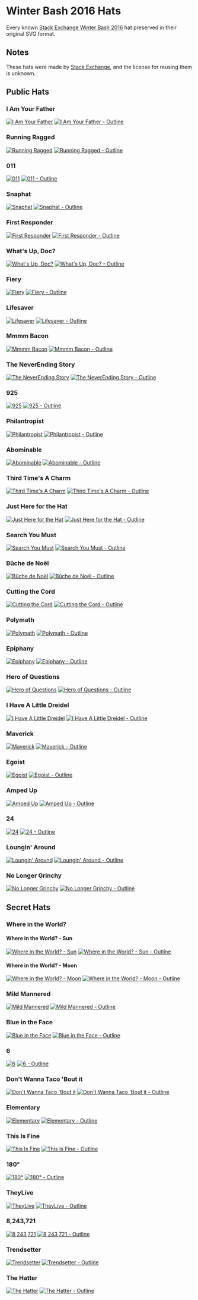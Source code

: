 # Winter Bash 2016 Hats

Every known [Stack Exchange Winter Bash 2016](https://winterbash2016.stackexchange.com/) hat preserved in their original SVG format.


## Notes

These hats were made by [Stack Exchange](https://stackexchange.com), and the license for reusing them is unknown.


## Public Hats

### I Am Your Father

[![I Am Your Father](hats/public/1-i-am-your-father.png)](hats/public/1-i-am-your-father.svg)
[![I Am Your Father - Outline](hats/public/1-i-am-your-father-outline.png)](hats/public/1-i-am-your-father-outline.svg)

### Running Ragged

[![Running Ragged](hats/public/2-running-ragged.png)](hats/public/2-running-ragged.svg)
[![Running Ragged - Outline](hats/public/2-running-ragged-outline.png)](hats/public/2-running-ragged-outline.svg)

### 011

[![011](hats/public/3-011.png)](hats/public/3-011.svg)
[![011 - Outline](hats/public/3-011-outline.png)](hats/public/3-011-outline.svg)

### Snaphat

[![Snaphat](hats/public/4-snaphat.png)](hats/public/4-snaphat.svg)
[![Snaphat - Outline](hats/public/4-snaphat-outline.png)](hats/public/4-snaphat-outline.svg)

### First Responder

[![First Responder](hats/public/5-first-responder.png)](hats/public/5-first-responder.svg)
[![First Responder - Outline](hats/public/5-first-responder-outline.png)](hats/public/5-first-responder-outline.svg)

### What's Up, Doc?

[![What's Up, Doc?](hats/public/6-whats-up-doc.png)](hats/public/6-whats-up-doc.svg)
[![What's Up, Doc? - Outline](hats/public/6-whats-up-doc-outline.png)](hats/public/6-whats-up-doc-outline.svg)

### Fiery

[![Fiery](hats/public/7-fiery.png)](hats/public/7-fiery.svg)
[![Fiery - Outline](hats/public/7-fiery-outline.png)](hats/public/7-fiery-outline.svg)

### Lifesaver

[![Lifesaver](hats/public/8-lifesaver.png)](hats/public/8-lifesaver.svg)
[![Lifesaver - Outline](hats/public/8-lifesaver-outline.png)](hats/public/8-lifesaver-outline.svg)

### Mmmm Bacon

[![Mmmm Bacon](hats/public/9-mmmm-bacon.png)](hats/public/9-mmmm-bacon.svg)
[![Mmmm Bacon - Outline](hats/public/9-mmmm-bacon-outline.png)](hats/public/9-mmmm-bacon-outline.svg)

### The NeverEnding Story

[![The NeverEnding Story](hats/public/10-the-neverending-story.png)](hats/public/10-the-neverending-story.svg)
[![The NeverEnding Story - Outline](hats/public/10-the-neverending-story-outline.png)](hats/public/10-the-neverending-story-outline.svg)

### 925

[![925](hats/public/11-925.png)](hats/public/11-925.svg)
[![925 - Outline](hats/public/11-925-outline.png)](hats/public/11-925-outline.svg)

### Philantropist

[![Philantropist](hats/public/12-philantropist.png)](hats/public/12-philantropist.svg)
[![Philantropist - Outline](hats/public/12-philantropist-outline.png)](hats/public/12-philantropist-outline.svg)

### Abominable

[![Abominable](hats/public/13-abominable.png)](hats/public/13-abominable.svg)
[![Abominable - Outline](hats/public/13-abominable-outline.png)](hats/public/13-abominable-outline.svg)

### Third Time's A Charm

[![Third Time's A Charm](hats/public/14-third-times-a-charm.png)](hats/public/14-third-times-a-charm.svg)
[![Third Time's A Charm - Outline](hats/public/14-third-times-a-charm-outline.png)](hats/public/14-third-times-a-charm-outline.svg)

### Just Here for the Hat

[![Just Here for the Hat](hats/public/15-just-here-for-the-hat.png)](hats/public/15-just-here-for-the-hat.svg)
[![Just Here for the Hat - Outline](hats/public/15-just-here-for-the-hat-outline.png)](hats/public/15-just-here-for-the-hat-outline.svg)

### Search You Must

[![Search You Must](hats/public/16-search-you-must.png)](hats/public/16-search-you-must.svg)
[![Search You Must - Outline](hats/public/16-search-you-must-outline.png)](hats/public/16-search-you-must-outline.svg)

### Bûche de Noël

[![Bûche de Noël](hats/public/17-buche-de-noel.png)](hats/public/17-buche-de-noel.svg)
[![Bûche de Noël - Outline](hats/public/17-buche-de-noel-outline.png)](hats/public/17-buche-de-noel-outline.svg)

### Cutting the Cord

[![Cutting the Cord](hats/public/18-cutting-the-cord.png)](hats/public/18-cutting-the-cord.svg)
[![Cutting the Cord - Outline](hats/public/18-cutting-the-cord-outline.png)](hats/public/18-cutting-the-cord-outline.svg)

### Polymath

[![Polymath](hats/public/19-polymath.png)](hats/public/19-polymath.svg)
[![Polymath - Outline](hats/public/19-polymath-outline.png)](hats/public/19-polymath-outline.svg)

### Epiphany

[![Epiphany](hats/public/20-epiphany.png)](hats/public/20-epiphany.svg)
[![Epiphany - Outline](hats/public/20-epiphany-outline.png)](hats/public/20-epiphany-outline.svg)

### Hero of Questions

[![Hero of Questions](hats/public/21-hero-of-questions.png)](hats/public/21-hero-of-questions.svg)
[![Hero of Questions - Outline](hats/public/21-hero-of-questions-outline.png)](hats/public/21-hero-of-questions-outline.svg)

### I Have A Little Dreidel

[![I Have A Little Dreidel](hats/public/22-i-have-a-little-dreidel.png)](hats/public/22-i-have-a-little-dreidel.svg)
[![I Have A Little Dreidel - Outline](hats/public/22-i-have-a-little-dreidel-outline.png)](hats/public/22-i-have-a-little-dreidel-outline.svg)

### Maverick

[![Maverick](hats/public/23-maverick.png)](hats/public/23-maverick.svg)
[![Maverick - Outline](hats/public/23-maverick-outline.png)](hats/public/23-maverick-outline.svg)

### Egoist

[![Egoist](hats/public/24-egoist.png)](hats/public/24-egoist.svg)
[![Egoist - Outline](hats/public/24-egoist-outline.png)](hats/public/24-egoist-outline.svg)

### Amped Up

[![Amped Up](hats/public/25-amped-up.png)](hats/public/25-amped-up.svg)
[![Amped Up - Outline](hats/public/25-amped-up-outline.png)](hats/public/25-amped-up-outline.svg)

### 24

[![24](hats/public/26-24.png)](hats/public/26-24.svg)
[![24 - Outline](hats/public/26-24-outline.png)](hats/public/26-24-outline.svg)

### Loungin' Around

[![Loungin' Around](hats/public/27-loungin-around.png)](hats/public/27-loungin-around.svg)
[![Loungin' Around - Outline](hats/public/27-loungin-around-outline.png)](hats/public/27-loungin-around-outline.svg)

### No Longer Grinchy

[![No Longer Grinchy](hats/public/28-no-longer-grinchy.png)](hats/public/28-no-longer-grinchy.svg)
[![No Longer Grinchy - Outline](hats/public/28-no-longer-grinchy-outline.png)](hats/public/28-no-longer-grinchy-outline.svg)


## Secret Hats

### Where in the World?

#### Where in the World? - Sun

[![Where in the World? - Sun](hats/secret/where-in-the-world-sun.png)](hats/secret/where-in-the-world-sun.svg)
[![Where in the World? - Sun - Outline](hats/secret/where-in-the-world-sun-outline.png)](hats/secret/where-in-the-world-sun-outline.svg)

#### Where in the World? - Moon

[![Where in the World? - Moon](hats/secret/where-in-the-world-moon.png)](hats/secret/where-in-the-world-moon.svg)
[![Where in the World? - Moon - Outline](hats/secret/where-in-the-world-moon-outline.png)](hats/secret/where-in-the-world-moon-outline.svg)

### Mild Mannered

[![Mild Mannered](hats/secret/mild-mannered.png)](hats/secret/mild-mannered.svg)
[![Mild Mannered - Outline](hats/secret/mild-mannered-outline.png)](hats/secret/mild-mannered-outline.png)

### Blue in the Face

[![Blue in the Face](hats/secret/blue-in-the-face.png)](hats/secret/blue-in-the-face.svg)
[![Blue in the Face - Outline](hats/secret/blue-in-the-face-outline.png)](hats/secret/blue-in-the-face-outline.svg)

### 6

[![6](hats/secret/6.png)](hats/secret/6.svg)
[![6 - Outline](hats/secret/6-outline.png)](hats/secret/6-outline.svg)

### Don't Wanna Taco 'Bout it

[![Don't Wanna Taco 'Bout it](hats/secret/dont-wanna-taco-bout-it.png)](hats/secret/dont-wanna-taco-bout-it.svg)
[![Don't Wanna Taco 'Bout it - Outline](hats/secret/dont-wanna-taco-bout-it-outline.png)](hats/secret/dont-wanna-taco-bout-it-outline.svg)

### Elementary

[![Elementary](hats/secret/elementary.png)](hats/secret/elementary.svg)
[![Elementary - Outline](hats/secret/elementary-outline.png)](hats/secret/elementary-outline.svg)

### This Is Fine

[![This Is Fine](hats/secret/this-is-fine.png)](hats/secret/this-is-fine.svg)
[![This Is Fine - Outline](hats/secret/this-is-fine-outline.png)](hats/secret/this-is-fine-outline.svg)

### 180°

[![180°](hats/secret/180.png)](hats/secret/180.svg)
[![180° - Outline](hats/secret/180-outline.png)](hats/secret/180-outline.svg)

### TheyLive

[![TheyLive](hats/secret/they-live.png)](hats/secret/they-live.svg)
[![TheyLive - Outline](hats/secret/they-live-outline.png)](hats/secret/they-live-outline.svg)

### 8,243,721

[![8,243,721](hats/secret/8243721.png)](hats/secret/8243721.svg)
[![8,243,721 - Outline](hats/secret/8243721-outline.png)](hats/secret/8243721-outline.svg)

### Trendsetter

[![Trendsetter](hats/secret/trendsetter.png)](hats/secret/trendsetter.svg)
[![Trendsetter - Outline](hats/secret/trendsetter-outline.png)](hats/secret/trendsetter-outline.svg)

### The Hatter

[![The Hatter](hats/secret/the-hatter.png)](hats/secret/the-hatter.svg)
[![The Hatter - Outline](hats/secret/the-hatter-outline.png)](hats/secret/the-hatter-outline.svg)
